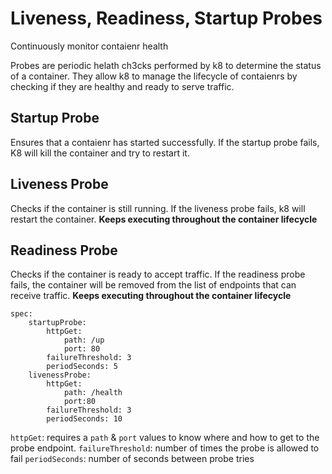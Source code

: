 # Liveness, Readiness, Startup Probes

Continuously monitor contaienr health 

Probes are periodic helath ch3cks performed by k8 to determine the status of a container. They allow k8 to manage the lifecycle of contaienrs by checking if they are healthy and ready to serve traffic.

## Startup Probe
Ensures that a contaienr has started successfully. If the startup probe fails, K8 will kill the container and try to restart it.

## Liveness Probe
Checks if the container is still running. If the liveness probe fails, k8 will restart the container. **Keeps executing throughout the container lifecycle**

## Readiness Probe
Checks if the container is ready to accept traffic. If the readiness probe fails, the container will be removed from the list of endpoints that can receive traffic. **Keeps executing throughout the container lifecycle**

```
spec:
    startupProbe:
        httpGet:
            path: /up
            port: 80
        failureThreshold: 3
        periodSeconds: 5
    livenessProbe:
        httpGet:
            path: /health
            port:80
        failureThreshold: 3
        periodSeconds: 10
```

`httpGet`: requires a `path` & `port` values to know where and how to get to the probe endpoint.
`failureThreshold`: number of times the probe is allowed to fail
`periodSeconds`: number of seconds between probe tries